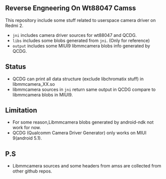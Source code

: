 ## Reverse Engneering On Wt88047 Camss

This repository include some stuff related to userspace camera driver on Redmi 2.

* `jni`  includes camera driver sources for wt88047 and QCDG.
*  `libs` includes some blobs generated from `jni`. (Only for reference)
* `output` includes some MIUI9 libmmcamera blobs info generated by QCDG.

## Status

* QCDG can print all data structure (exclude libchromatix stuff) in libmmcamera_XX.so
* libmmcamera sources in `jni` return same output in QCDG compare to libmmcamera blobs in MIUI9.

## Limitation

* For some reason,Libmmcamera blobs generated by android-ndk not work for now.
* QCDG (Qualcomm Camera Driver Generator) only works on MIUI 9(android 5.1).

## P.S

* Libmmcamera sources and some headers from amss are collected from other github repos.

